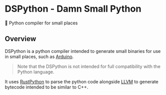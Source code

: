 # DSPython - Damn Small Python

:snake: Python compiler for small places

## Overview

DSPython is a python compiler intended to generate small binaries for use in small places, such as [Arduino](https://www.arduino.cc/).

> Note that the DSPython is not intended for full compatibility with the Python language.

It uses [RustPython](https://github.com/RustPython/RustPython) to parse the python code alongside [LLVM](https://llvm.org/) to generate bytecode intended to be similar to C++.
